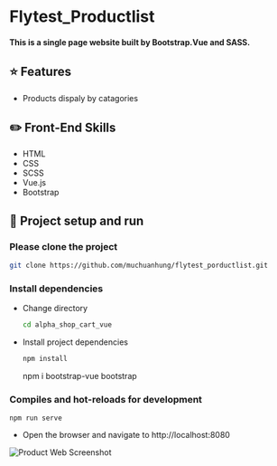 # Flytest_Productlist

#### This is a single page website built by Bootstrap.Vue and SASS.

## ⭐ Features

- Products dispaly by catagories

## ✏️ Front-End Skills

- HTML
- CSS
- SCSS
- Vue.js
- Bootstrap

## 🏃‍ Project setup and run

### Please clone the project

```bash
git clone https://github.com/muchuanhung/flytest_porductlist.git
```

### Install dependencies

- Change directory
  ```bash
  cd alpha_shop_cart_vue
  ```
- Install project dependencies
  ```bash
  npm install
  ```
  npm i bootstrap-vue bootstrap

### Compiles and hot-reloads for development

```
npm run serve
```

- Open the browser and navigate to http://localhost:8080

![Product Web Screenshot]("https://i.ibb.co/2WXGjFK/Localhost-Full-Generic-Laptop-2022-17-1-at-5-35-18-PM.jpg")
